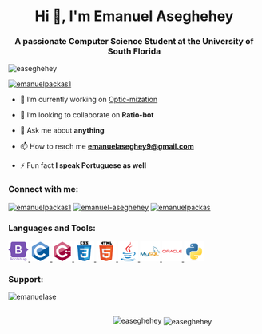 <h1 align="center">Hi 👋, I'm Emanuel Aseghehey</h1>
<h3 align="center">A passionate Computer Science Student at the University of South Florida</h3>

<p align="left"> <img src="https://komarev.com/ghpvc/?username=easeghehey&label=Profile%20views&color=0e75b6&style=flat" alt="easeghehey" /> </p>

<p align="left"> <a href="https://twitter.com/emanuelpackas1" target="blank"><img src="https://img.shields.io/twitter/follow/emanuelpackas1?logo=twitter&style=for-the-badge" alt="emanuelpackas1" /></a> </p>

- 🔭 I’m currently working on [Optic-mization](https://github.com/easeghehey/Optic-mization)

- 👯 I’m looking to collaborate on **Ratio-bot**

- 💬 Ask me about **anything**

- 📫 How to reach me **emanuelaseghey9@gmail.com**

- ⚡ Fun fact **I speak Portuguese as well**

<h3 align="left">Connect with me:</h3>
<p align="left">
<a href="https://twitter.com/emanuelpackas1" target="blank"><img align="center" src="https://raw.githubusercontent.com/rahuldkjain/github-profile-readme-generator/master/src/images/icons/Social/twitter.svg" alt="emanuelpackas1" height="30" width="40" /></a>
<a href="https://linkedin.com/in/emanuel-aseghehey" target="blank"><img align="center" src="https://raw.githubusercontent.com/rahuldkjain/github-profile-readme-generator/master/src/images/icons/Social/linked-in-alt.svg" alt="emanuel-aseghehey" height="30" width="40" /></a>
<a href="https://instagram.com/emanuelpackas" target="blank"><img align="center" src="https://raw.githubusercontent.com/rahuldkjain/github-profile-readme-generator/master/src/images/icons/Social/instagram.svg" alt="emanuelpackas" height="30" width="40" /></a>
</p>

<h3 align="left">Languages and Tools:</h3>
<p align="left"> <a href="https://getbootstrap.com" target="_blank" rel="noreferrer"> <img src="https://raw.githubusercontent.com/devicons/devicon/master/icons/bootstrap/bootstrap-plain-wordmark.svg" alt="bootstrap" width="40" height="40"/> </a> <a href="https://www.cprogramming.com/" target="_blank" rel="noreferrer"> <img src="https://raw.githubusercontent.com/devicons/devicon/master/icons/c/c-original.svg" alt="c" width="40" height="40"/> </a> <a href="https://www.w3schools.com/cpp/" target="_blank" rel="noreferrer"> <img src="https://raw.githubusercontent.com/devicons/devicon/master/icons/cplusplus/cplusplus-original.svg" alt="cplusplus" width="40" height="40"/> </a> <a href="https://www.w3schools.com/css/" target="_blank" rel="noreferrer"> <img src="https://raw.githubusercontent.com/devicons/devicon/master/icons/css3/css3-original-wordmark.svg" alt="css3" width="40" height="40"/> </a> <a href="https://www.w3.org/html/" target="_blank" rel="noreferrer"> <img src="https://raw.githubusercontent.com/devicons/devicon/master/icons/html5/html5-original-wordmark.svg" alt="html5" width="40" height="40"/> </a> <a href="https://www.java.com" target="_blank" rel="noreferrer"> <img src="https://raw.githubusercontent.com/devicons/devicon/master/icons/java/java-original.svg" alt="java" width="40" height="40"/> </a> <a href="https://www.mysql.com/" target="_blank" rel="noreferrer"> <img src="https://raw.githubusercontent.com/devicons/devicon/master/icons/mysql/mysql-original-wordmark.svg" alt="mysql" width="40" height="40"/> </a> <a href="https://www.oracle.com/" target="_blank" rel="noreferrer"> <img src="https://raw.githubusercontent.com/devicons/devicon/master/icons/oracle/oracle-original.svg" alt="oracle" width="40" height="40"/> </a> <a href="https://www.python.org" target="_blank" rel="noreferrer"> <img src="https://raw.githubusercontent.com/devicons/devicon/master/icons/python/python-original.svg" alt="python" width="40" height="40"/> </a> </p>

<h3 align="left">Support:</h3>
<p><a href="https://www.buymeacoffee.com/emanuelase"> <img align="left" src="https://cdn.buymeacoffee.com/buttons/v2/default-yellow.png" height="50" width="210" alt="emanuelase" /></a></p><br><br>

<p><img align="left" src="https://github-readme-stats.vercel.app/api/top-langs?username=easeghehey&show_icons=true&locale=en&layout=compact" alt="easeghehey" /></p>

<p>&nbsp;<img align="center" src="https://github-readme-stats.vercel.app/api?username=easeghehey&show_icons=true&locale=en" alt="easeghehey" /></p>
